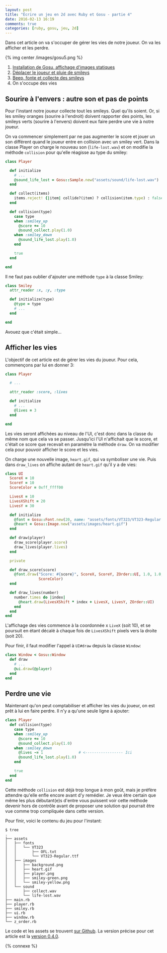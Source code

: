 ```yaml
---
layout: post
title: "Écrire un jeu en 2d avec Ruby et Gosu - partie 4"
date: 2016-02-13 16:19
comments: true
categories: [ruby, gosu, jeu, 2d]
---
```


Dans cet article on va s'occuper de gérer les vies de notre joueur.
On va les afficher et les perdre.

{% img center /images/gosu5.png %}

<!-- more -->

1. [Installation de Gosu, affichage d'images statiques](/blog/2016/02/10/ecrire-un-jeu-en-2d-avec-ruby-et-gosu-partie-1/)
2. [Déplacer le joueur et pluie de smileys](/blog/2016/02/11/ecrire-un-jeu-en-2d-avec-ruby-et-gosu-partie-2/)
3. [Beep, fonte et collecte des smileys](/blog/2016/02/12/ecrire-un-jeu-en-2d-avec-ruby-et-gosu-partie-3/)
4. On s'occupe des vies

## Sourire à l'envers : autre son et pas de points

Pour l'instant notre joueur collecte tout les smileys. Quel qu'ils soient.
Or, si les smiley oranges (sourire à l'endroit) doivent rapporter des points, les
smileys verts (sourire à l'envers) doivent eux faire perdre une vie à notre joueur.

On va commencer simplement par ne pas augmenter le score et jouer un son
différent quand le joueur entre en collision avec un smiley vert.
Dans la classe Player on charge le nouveau son (`life-lost.wav`) et on
modifie la méthode `collision` pour qu'elle réagisse au type du smiley:

```ruby
class Player

  def initialize
    # ...
    @sound_life_lost = Gosu::Sample.new("assets/sound/life-lost.wav")
  end

  def collect(items)
    items.reject! {|item| collide?(item) ? collision(item.type) : false }
  end

  def collision(type)
    case type
    when :smiley_up
      @score += 10
      @sound_collect.play(1.0)
    when :smiley_down
      @sound_life_lost.play(1.0)
    end

    true
  end

end
```

Il ne faut pas oublier d'ajouter une méthode `type` à la classe Smiley:

```ruby
class Smiley
  attr_reader :x, :y, :type

  def initialize(type)
    @type = type
    # ...
  end

end
```

Avouez que c'était simple…

## Afficher les vies

L'objectif de cet article est de gérer les vies du joueur. Pour cela,
commençons par lui en donner 3:

```ruby player.rb
class Player

  # ...

  attr_reader :score, :lives

  def initialize
    # ...
    @lives = 3
  end

end
```

Les vies seront affichées au niveau de l'UI, c'est donc dans la classe du même
nom que cela va se passer. Jusqu'ici l'UI n'affichait que le score, et c'était
ce score que recevait en paramètre la méthode `draw`. On va modifier cela pour
pouvoir afficher le score et les vies.

On charge une nouvelle image, `heart.gif`, qui va symboliser une vie.
Puis dans `draw_lives` on affiche autant de `heart.gif` qu'il y a de vies:

```ruby ui.rb
class UI
  ScoreX = 10
  ScoreY = 10
  ScoreColor = 0xff_ffff00

  LivesX = 10
  LivesXShift = 20
  LivesY = 30

  def initialize
    @font = Gosu::Font.new(20, name: "assets/fonts/VT323/VT323-Regular.ttf")
    @heart = Gosu::Image.new("assets/images/heart.gif")
  end

  def draw(player)
    draw_score(player.score)
    draw_lives(player.lives)
  end

  private

  def draw_score(score)
    @font.draw("Score: #{score}", ScoreX, ScoreY, ZOrder::UI, 1.0, 1.0,
               ScoreColor)
  end

  def draw_lives(number)
    number.times do |index|
      @heart.draw(LivesXShift * index + LivesX, LivesY, ZOrder::UI)
    end
  end
end
```

L'affichage des vies commence à la coordonnée x `LiveX` (soit 10), et se
poursuit en étant décalé à chaque fois de `LivesXShift` pixels vers la droite (soit 20).

Pour finir, il faut modifier l'appel à `UI#draw` depuis la classe `Window`:

```ruby window.rb
class Window < Gosu::Window
  def draw
    # ...
    @ui.draw(@player)
  end
end
```

## Perdre une vie

Maintenant qu'on peut comptabiliser et afficher les vies du joueur, on est
prêt à lui en faire perdre. Il n'y a qu'une seule ligne à ajouter:

```ruby
class Player
  def collision(type)
    case type
    when :smiley_up
      @score += 10
      @sound_collect.play(1.0)
    when :smiley_down
      @lives -= 1                # <----------------- Ici
      @sound_life_lost.play(1.0)
    end

    true
  end
end
```

Cette méthode `collision` est déjà trop longue à mon goût, mais je préfère
attendre qu'elle enfle encore avant d'y remédier. Je veux être certain que
même les plus débutant(e)s d'entre vous puissent voir cette méthode devenir
hors de contrôle avant de proposer une solution qui pourrait être vue comme
trop compliquée dans cette version.

Pour finir, voici le contenu du jeu pour l'instant:

    $ tree
    .
    ├── assets
    │   ├── fonts
    │   │   └── VT323
    │   │       ├── OFL.txt
    │   │       └── VT323-Regular.ttf
    │   ├── images
    │   │   ├── background.png
    │   │   ├── heart.gif
    │   │   ├── player.png
    │   │   ├── smiley-green.png
    │   │   └── smiley-yellow.png
    │   └── sound
    │       ├── collect.wav
    │       └── life-lost.wav
    ├── main.rb
    ├── player.rb
    ├── smiley.rb
    ├── ui.rb
    ├── window.rb
    └── z_order.rb

Le code et les assets se trouvent [sur Github](https://github.com/lkdjiin/collect-the-smiles).
La version précise pour cet article est la [version 0.4.0](https://github.com/lkdjiin/collect-the-smiles/releases/tag/v0.4.0).

{% connexe %}
